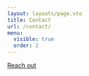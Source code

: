 ```yaml
---
layout: layouts/page.vto
title: Contact
url: /contact/
menu:
  visible: true
  order: 2
---
```


<a href="mailto:ross@onecontext.ai">Reach out</a>